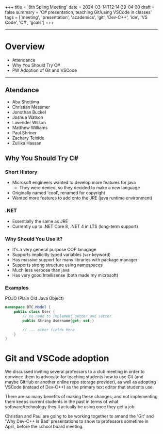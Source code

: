 +++
title = '8th Spling Meeting'
date = 2024-03-14T12:14:39-04:00
draft = false
summary = 'C# presentation, teaching Git/using VSCode in classes'
tags = ['meeting', 'presentation', 'academics', 'git', 'Dev-C++', 'ide', 'VS Code', 'C#', 'goals']
+++
***
# Overview
- Attendance
- Why You Should Try C#
- PW Adoption of Git and VSCode
***
## Atendance
- Abu Shettima
- Christian Messmer
- Jonothan Buckel
- Joshua Watson
- Lavender Wilson
- Matthew Williams
- Paul Shriner
- Zachary Teixido
- Zullika Hassan
## Why You Should Try C#
### Short History
- Microsoft engineers wanted to develop more features for java
	- They were denied, so they decided to make a new language
- Originally named 'cool', renamed for copyright
- Wanted more features to add onto the JRE (java runtime environment)
### .NET
- Essentially the same as JRE
- Currently up to .NET Core 8, .NET 4 in LTS (long-term support)
### Why Should You Use It?
- It's a very general purpose OOP lanugage
- Supports implicitly typed variables (`var` keyword)
- Has massive support for many libraries with package manager
- Supports strong structure using namespaces
- Much less verbose than java
- Has very good Intellisense (both made my microsoft)
### Examples
POJO (Plain Old Java Object)
``` C#
namespace DTC.Model {
	public class User {
		// no need to implement getter and setter
		public String Username{get; set;}
		
		// ... other fields here
	}
}
```

# Git and VSCode adoption
We discussed inviting several professors to a club meeting in order to convince them to advocate for teaching students how to use Git (and maybe GitHub or another online repo storage provider), as well as adopting VSCode (instead of Dev-C++) as the primary text editor that students use. 

There are so many benefits of making these changes, and not implementing them keeps current students in the past in terms of what software/technology they'll actually be using once they get a job. 

Christian and Paul are going to be working together to amend the 'Git' and 'Why Dev-C++ is Bad' presentations to show to professors sometime in April, before the school board meeting. 